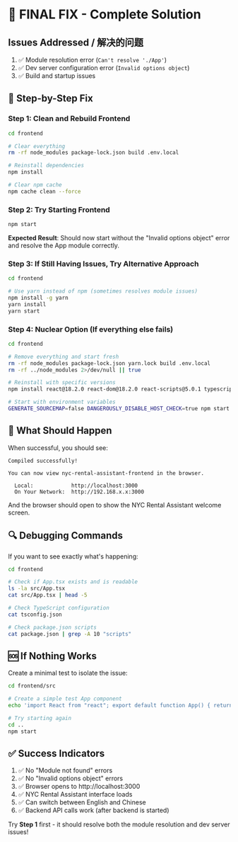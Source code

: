 # 🚨 FINAL FIX - Complete Solution

## Issues Addressed / 解决的问题
1. ✅ Module resolution error (`Can't resolve './App'`)
2. ✅ Dev server configuration error (`Invalid options object`)
3. ✅ Build and startup issues

## 🚀 Step-by-Step Fix

### Step 1: Clean and Rebuild Frontend
```bash
cd frontend

# Clear everything
rm -rf node_modules package-lock.json build .env.local

# Reinstall dependencies  
npm install

# Clear npm cache
npm cache clean --force
```

### Step 2: Try Starting Frontend
```bash
npm start
```

**Expected Result**: Should now start without the "Invalid options object" error and resolve the App module correctly.

### Step 3: If Still Having Issues, Try Alternative Approach
```bash
cd frontend

# Use yarn instead of npm (sometimes resolves module issues)
npm install -g yarn
yarn install
yarn start
```

### Step 4: Nuclear Option (If everything else fails)
```bash
cd frontend

# Remove everything and start fresh
rm -rf node_modules package-lock.json yarn.lock build .env.local
rm -rf ../node_modules 2>/dev/null || true

# Reinstall with specific versions
npm install react@18.2.0 react-dom@18.2.0 react-scripts@5.0.1 typescript@4.7.4

# Start with environment variables
GENERATE_SOURCEMAP=false DANGEROUSLY_DISABLE_HOST_CHECK=true npm start
```

## 🎯 What Should Happen

When successful, you should see:
```
Compiled successfully!

You can now view nyc-rental-assistant-frontend in the browser.

  Local:            http://localhost:3000
  On Your Network:  http://192.168.x.x:3000
```

And the browser should open to show the NYC Rental Assistant welcome screen.

## 🔍 Debugging Commands

If you want to see exactly what's happening:
```bash
cd frontend

# Check if App.tsx exists and is readable
ls -la src/App.tsx
cat src/App.tsx | head -5

# Check TypeScript configuration
cat tsconfig.json

# Check package.json scripts
cat package.json | grep -A 10 "scripts"
```

## 🆘 If Nothing Works

Create a minimal test to isolate the issue:
```bash
cd frontend/src

# Create a simple test App component
echo 'import React from "react"; export default function App() { return <div>Hello World</div>; }' > App.tsx

# Try starting again
cd ..
npm start
```

## ✅ Success Indicators

1. ✅ No "Module not found" errors
2. ✅ No "Invalid options object" errors  
3. ✅ Browser opens to http://localhost:3000
4. ✅ NYC Rental Assistant interface loads
5. ✅ Can switch between English and Chinese
6. ✅ Backend API calls work (after backend is started)

Try **Step 1** first - it should resolve both the module resolution and dev server issues!
